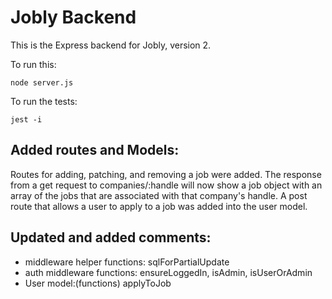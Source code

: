 # Jobly Backend

This is the Express backend for Jobly, version 2.

To run this:

    node server.js
    
To run the tests:

    jest -i

## Added routes and Models:
Routes for adding, patching, and removing a job were added. 
The response from a get request to companies/:handle will now show a job object with an array of the jobs that are associated with that company's handle.
A post route that allows a user to apply to a job was added into the user model.

## Updated and added comments: 
- middleware helper functions: sqlForPartialUpdate
- auth middleware functions:  ensureLoggedIn, isAdmin, isUserOrAdmin
- User model:(functions) applyToJob